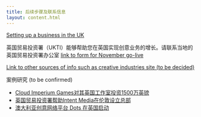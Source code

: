 ```yaml
---
title: 后续步骤及联系信息
layout: content.html
---
```


[Setting up a business in the UK]()

英国贸易投资署（UKTI）能够帮助您在英国实现创意业务的增长。请联系当地的英国贸易投资署办公室 [link to form for November go-live]()
 
[Link to other sources of info such as creative industries site (to be decided)]()

案例研究 (to be confirmed)

-	[Cloud Imperium Games对其英国工作室投资1500万英镑](https://www.gov.uk/government/case-studies/cloud-imperium-games-invests-15-million-in-its-uk-studio)
-	[英国贸易投资署帮助Intent Media在伦敦设立总部](https://www.gov.uk/government/case-studies/ukti-helps-intent-media-open-new-headquarters-in-london)
-	[澳大利亚创意网络平台 Dots 在英国启动](https://www.youtube.com/watch?v=tl8BHd1hhjc) 
